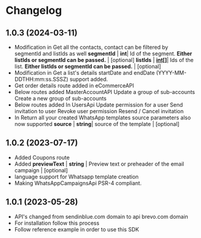 # Changelog

## 1.0.3 (2024-03-11)
- Modification in Get all the contacts, contact can be filtered by segmentId and listIds as well
 **segmentId** | **int**| Id of the segment. **Either listIds or segmentId can be passed.** | [optional]
 **listIds** | [**int[]**](../Model/int.md)| Ids of the list. **Either listIds or segmentId can be passed.** | [optional]
-  Modification in Get a list's details
startDate and endDate (YYYY-MM-DDTHH:mm:ss.SSSZ) support added.
- Get order details route added in eCommerceAPI
- Below routes added MasterAccountAPI
    Update a group of sub-accounts
    Create a new group of sub-accounts
- Below routes added In UsersApi
    Update permission for a user 
    Send invitation to user
    Revoke user permission
    Resend / Cancel invitation
- In Return all your created WhatsApp templates source parameters also now supported
    **source** | **string**| source of the template | [optional]

## 1.0.2 (2023-07-17)
- Added Coupons route
- Added **previewText** | **string** | Preview text or preheader of the email campaign | [optional] 
- language support for Whatsapp template creation
- Making WhatsAppCampaignsApi PSR-4 compliant.

## 1.0.1 (2023-05-28)
- API's changed from sendinblue.com domain to api brevo.com domain
- For installation follow this process
- Follow reference example in order to use this SDK
